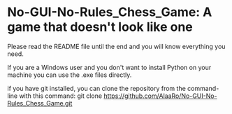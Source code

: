 # No-GUI-No-Rules_Chess_Game: A game that doesn't look like one
Please read the README file until the end and you will know everything you need.

If you are a Windows user and you don't want to install Python on your machine you can
use the .exe files directly.

if you have git installed, you can clone the repository from the command-line with this command:
git clone https://github.com/AlaaRo/No-GUI-No-Rules_Chess_Game.git

